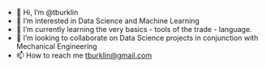 - 👋 Hi, I’m @tburklin
- 👀 I’m interested in Data Science and Machine Learning
- 🌱 I’m currently learning the very basics - tools of the trade - language.
- 💞️ I’m looking to collaborate on Data Science projects in conjunction with Mechanical Engineering
- 📫 How to reach me tburklin@gmail.com

<!---
tburklin/tburklin is a ✨ special ✨ repository because its `README.md` (this file) appears on your GitHub profile.
You can click the Preview link to take a look at your changes.
--->
